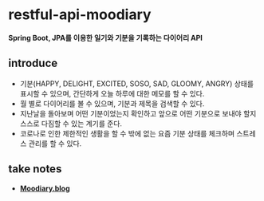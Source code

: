 # restful-api-moodiary
<b>Spring Boot, JPA를 이용한 일기와 기분을 기록하는 다이어리 API</b>
## introduce
- 기분(HAPPY, DELIGHT, EXCITED, SOSO, SAD, GLOOMY, ANGRY) 상태를 표시할 수 있으며, 간단하게 오늘 하루에 대한 메모를 할 수 있다.
- 월 별로 다이어리를 볼 수 있으며, 기분과 제목을 검색할 수 있다.
- 지난날을 돌아보며 어떤 기분이었는지 확인하고 앞으로 어떤 기분으로 보내야 할지 스스로 다짐할 수 있는 계기를 준다.
- 코로나로 인한 제한적인 생활을 할 수 밖에 없는 요즘 기분 상태를 체크하며 스트레스 관리를 할 수 있다.
## take notes
- <b><a href="https://www.notion.so/MooDiary-789936405015487381272015fae78536">Moodiary.blog</a></br>
